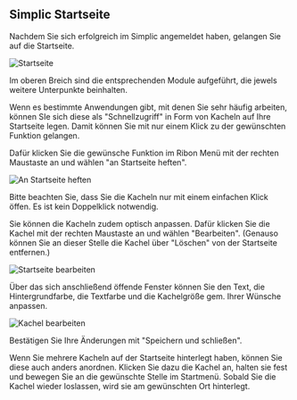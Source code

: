 ## Simplic Startseite

Nachdem Sie sich erfolgreich im Simplic angemeldet haben, gelangen Sie auf die Startseite.

![Startseite](~/images/Startseite.png)



Im oberen Breich sind die entsprechenden Module aufgeführt, die jewels weitere Unterpunkte beinhalten.

Wenn es bestimmte Anwendungen gibt, mit denen Sie sehr häufig arbeiten, können SIe sich diese als "Schnellzugriff" in Form von Kacheln auf Ihre Startseite legen.
Damit können Sie mit nur einem Klick zu der gewünschten Funktion gelangen. 

Dafür klicken Sie die gewünsche Funktion im Ribon Menü mit der rechten Maustaste an und wählen "an Startseite heften".

![An Startseite heften](~/images/AnStartseite.png)


Bitte beachten Sie, dass Sie die Kacheln nur mit einem einfachen Klick öffen. Es ist kein Doppelklick notwendig.


Sie können die Kacheln zudem optisch anpassen. Dafür klicken Sie die Kachel mit der rechten Maustaste an und wählen "Bearbeiten". (Genauso können Sie an dieser Stelle die Kachel über "Löschen" von der Startseite entfernen.)

![Startseite bearbeiten](~/images/Startseitebearbeiten.png)



Über das sich anschließend öffende Fenster können Sie den Text, die Hintergrundfarbe, die Textfarbe und die Kachelgröße gem. Ihrer Wünsche anpassen.

![Kachel bearbeiten](~/images/Kachelbearbeiten.png)

Bestätigen Sie Ihre Änderungen mit "Speichern und schließen".

Wenn Sie mehrere Kacheln auf der Startseite hinterlegt haben, können Sie diese auch anders anordnen. 
Klicken Sie dazu die Kachel an, halten sie fest und bewegen Sie an die gewünschte Stelle im Startmenü. Sobald Sie die Kachel wieder loslassen, wird sie am gewünschten Ort
hinterlegt.

